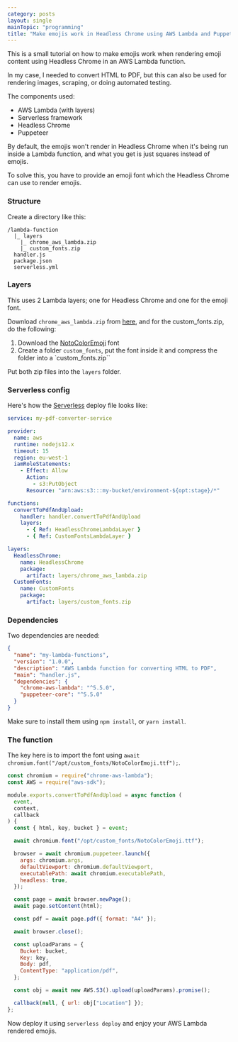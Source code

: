 ```yaml
---
category: posts
layout: single
mainTopic: "programming"
title: "Make emojis work in Headless Chrome using AWS Lambda and Puppeteer"
---
```


This is a small tutorial on how to make emojis work when rendering emoji content
using Headless Chrome in an AWS Lambda function.

In my case, I needed to convert HTML to PDF, but this can also be used for rendering images, scraping, or doing automated testing.

The components used:

- AWS Lambda (with layers)
- Serverless framework
- Headless Chrome
- Puppeteer

By default, the emojis won't render in Headless Chrome when it's being run inside a Lambda function, and what you get is just squares instead of emojis.

To solve this, you have to provide an emoji font which the Headless Chrome can use to render emojis.

### Structure

Create a directory like this:

```
/lambda-function
  |_ layers
    |_ chrome_aws_lambda.zip
    |_ custom_fonts.zip
  handler.js
  package.json
  serverless.yml
```

### Layers

This uses 2 Lambda layers; one for Headless Chrome and one for the emoji font.

Download `chrome_aws_lambda.zip` from [here](https://github.com/shelfio/chrome-aws-lambda-layer), and for the custom_fonts.zip, do the following:

1. Download the [NotoColorEmoji](https://github.com/googlefonts/noto-emoji/blob/master/fonts/NotoColorEmoji.ttf) font
2. Create a folder `custom_fonts`, put the font inside it and compress the folder into a `custom_fonts.zip``

Put both zip files into the `layers` folder.

### Serverless config

Here's how the [Serverless](https://www.serverless.com/) deploy file looks like:

```yaml
service: my-pdf-converter-service

provider:
  name: aws
  runtime: nodejs12.x
  timeout: 15
  region: eu-west-1
  iamRoleStatements:
    - Effect: Allow
      Action:
        - s3:PutObject
      Resource: "arn:aws:s3:::my-bucket/environment-${opt:stage}/*"

functions:
  convertToPdfAndUpload:
    handler: handler.convertToPdfAndUpload
    layers:
      - { Ref: HeadlessChromeLambdaLayer }
      - { Ref: CustomFontsLambdaLayer }

layers:
  HeadlessChrome:
    name: HeadlessChrome
    package:
      artifact: layers/chrome_aws_lambda.zip
  CustomFonts:
    name: CustomFonts
    package:
      artifact: layers/custom_fonts.zip
```

### Dependencies

Two dependencies are needed:

```json
{
  "name": "my-lambda-functions",
  "version": "1.0.0",
  "description": "AWS Lambda function for converting HTML to PDF",
  "main": "handler.js",
  "dependencies": {
    "chrome-aws-lambda": "^5.5.0",
    "puppeteer-core": "^5.5.0"
  }
}
```

Make sure to install them using `npm install`, or `yarn install`.

### The function

The key here is to import the font using `await chromium.font("/opt/custom_fonts/NotoColorEmoji.ttf");`.

```javascript
const chromium = require("chrome-aws-lambda");
const AWS = require("aws-sdk");

module.exports.convertToPdfAndUpload = async function (
  event,
  context,
  callback
) {
  const { html, key, bucket } = event;

  await chromium.font("/opt/custom_fonts/NotoColorEmoji.ttf");

  browser = await chromium.puppeteer.launch({
    args: chromium.args,
    defaultViewport: chromium.defaultViewport,
    executablePath: await chromium.executablePath,
    headless: true,
  });

  const page = await browser.newPage();
  await page.setContent(html);

  const pdf = await page.pdf({ format: "A4" });

  await browser.close();

  const uploadParams = {
    Bucket: bucket,
    Key: key,
    Body: pdf,
    ContentType: "application/pdf",
  };

  const obj = await new AWS.S3().upload(uploadParams).promise();

  callback(null, { url: obj["Location"] });
};
```

Now deploy it using `serverless deploy` and enjoy your AWS Lambda rendered emojis.
